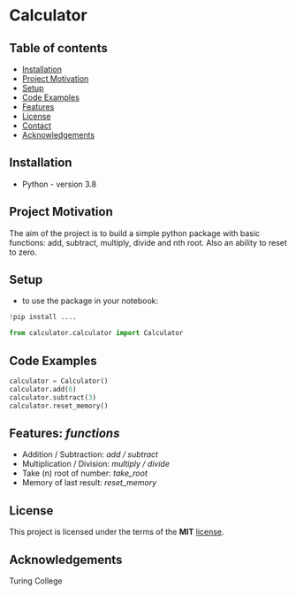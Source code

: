 # Calculator

## Table of contents
* [Installation](#installation)
* [Project Motivation](#project-motivation)
* [Setup](#setup)
* [Code Examples](#code-examples)
* [Features](#features)
* [License](#license)
* [Contact](#contact)
* [Acknowledgements](#acknowledgements)
 

## Installation
* Python - version 3.8

## Project Motivation
The aim of the project is to build a simple python package with basic functions: add, subtract, multiply, divide and nth root. Also an ability to reset to zero.

## Setup
- to use the package in your notebook:
```python
!pip install ....

from calculator.calculator import Calculator
```

## Code Examples
```python
calculator = Calculator()
calculator.add(6)
calculator.subtract(3)
calculator.reset_memory()
```

## Features: _functions_
* Addition / Subtraction: _add / subtract_
* Multiplication / Division: _multiply / divide_
* Take (n) root of number: _take_root_
* Memory of last result: _reset_memory_

## License
This project is licensed under the terms of the **MIT** [license](https://opensource.org/licenses/MIT).

## Acknowledgements
Turing College